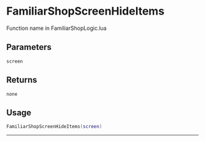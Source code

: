 # FamiliarShopScreenHideItems
Function name in FamiliarShopLogic.lua
## Parameters
`screen`
## Returns
`none`
## Usage
```lua
FamiliarShopScreenHideItems(screen)
```
---
